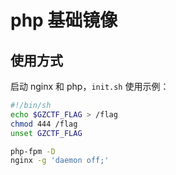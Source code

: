 # php 基础镜像

## 使用方式

启动 nginx 和 php，`init.sh` 使用示例：

```bash
#!/bin/sh
echo $GZCTF_FLAG > /flag
chmod 444 /flag
unset GZCTF_FLAG

php-fpm -D
nginx -g 'daemon off;'
```
